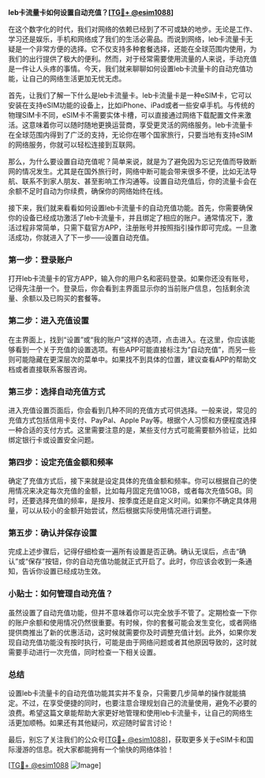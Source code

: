 **leb卡流量卡如何设置自动充值？[[TG💪+ @esim1088](https://t.me/s/esim1088)]**

在这个数字化的时代，我们对网络的依赖已经到了不可或缺的地步。无论是工作、学习还是娱乐，手机和网络成了我们的生活必需品。而说到网络，leb卡流量卡无疑是一个非常方便的选择。它不仅支持多种套餐选择，还能在全球范围内使用，为我们的出行提供了极大的便利。然而，对于经常需要使用流量的人来说，手动充值是一件让人头疼的事情。今天，我们就来聊聊如何设置leb卡流量卡的自动充值功能，让自己的网络生活更加无忧无虑。

首先，让我们了解一下什么是leb卡流量卡。leb卡流量卡是一种eSIM卡，它可以安装在支持eSIM功能的设备上，比如iPhone、iPad或者一些安卓手机。与传统的物理SIM卡不同，eSIM卡不需要实体卡槽，可以直接通过网络下载配置文件来激活。这意味着你可以随时随地更换运营商，享受更灵活的网络服务。leb卡流量卡在全球范围内得到了广泛的支持，无论你在哪个国家旅行，只要当地有支持eSIM的网络服务，你就可以轻松连接到互联网。

那么，为什么要设置自动充值呢？简单来说，就是为了避免因为忘记充值而导致断网的情况发生。尤其是在国外旅行时，网络中断可能会带来很多不便，比如无法导航、联系不到家人朋友、甚至影响工作沟通等。设置自动充值后，你的流量卡会在余额不足时自动为你续费，确保你的网络始终在线。

接下来，我们就来看看如何设置leb卡流量卡的自动充值功能。首先，你需要确保你的设备已经成功激活了leb卡流量卡，并且绑定了相应的账户。通常情况下，激活过程非常简单，只需下载官方APP，注册账号并按照指引操作即可完成。一旦激活成功，你就进入了下一步——设置自动充值。

### 第一步：登录账户

打开leb卡流量卡的官方APP，输入你的用户名和密码登录。如果你还没有账号，记得先注册一个。登录后，你会看到主界面显示你的当前账户信息，包括剩余流量、余额以及已购买的套餐等。

### 第二步：进入充值设置

在主界面上，找到“设置”或“我的账户”这样的选项，点击进入。在这里，你应该能够看到一个关于充值的设置选项。有些APP可能直接标注为“自动充值”，而另一些则可能隐藏在更深层次的菜单中。如果找不到具体的位置，建议查看APP的帮助文档或者直接联系客服咨询。

### 第三步：选择自动充值方式

进入充值设置页面后，你会看到几种不同的充值方式可供选择。一般来说，常见的充值方式包括信用卡支付、PayPal、Apple Pay等。根据个人习惯和方便程度选择一种合适的支付方式。这里需要注意的是，某些支付方式可能需要额外验证，比如绑定银行卡或设置安全问题。

### 第四步：设定充值金额和频率

确定了充值方式后，接下来就是设定具体的充值金额和频率。你可以根据自己的使用情况来决定每次充值的金额，比如每月固定充值10GB，或者每次充值5GB。同时，还要选择充值的频率，是按月、按季度还是自定义时间。如果你不确定具体用量，可以从较小的金额开始尝试，然后根据实际使用情况进行调整。

### 第五步：确认并保存设置

完成上述步骤后，记得仔细检查一遍所有设置是否正确。确认无误后，点击“确认”或“保存”按钮，你的自动充值功能就正式开启了。此时，你应该会收到一条通知，告诉你设置已经成功生效。

### 小贴士：如何管理自动充值？

虽然设置了自动充值功能，但并不意味着你可以完全放手不管了。定期检查一下你的账户余额和使用情况仍然很重要。有时候，你的套餐可能会发生变化，或者网络提供商推出了新的优惠活动，这时候就需要你及时调整充值计划。此外，如果你发现自动充值功能没有按时执行，可能是由于网络问题或者其他原因导致的，这时就需要手动进行一次充值，同时检查一下相关设置。

### 总结

设置leb卡流量卡的自动充值功能其实并不复杂，只需要几步简单的操作就能搞定。不过，在享受便捷的同时，也要注意合理规划自己的流量使用，避免不必要的浪费。希望这篇文章能帮助大家更好地管理和使用leb卡流量卡，让自己的网络生活更加顺畅。如果还有其他疑问，欢迎随时留言讨论！

最后，别忘了关注我们的公众号[[TG💪+ @esim1088](https://t.me/s/esim1088)]，获取更多关于eSIM卡和国际漫游的信息。祝大家都能拥有一个愉快的网络体验！

[[TG💪+ @esim1088](https://t.me/s/esim1088) ![Image](https://i.postimg.cc/4NQfJmqS/Snipaste-2025-05-13-00-14-12.png)]
